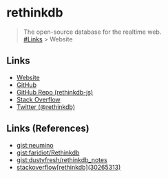 # rethinkdb

> The open-source database for the realtime web.  
[#Links](#links) > Website

## Links

- [Website](https://rethinkdb.com)
- [GitHub](https://github.com/rethinkdb)
- [GitHub Repo (rethinkdb-js)](https://github.com/rethinkdb/rethinkdb-js)
- [Stack Overflow](https://stackoverflow.com/questions/tagged/rethinkdb)
- [Twitter (@rethinkdb)](https://twitter.com/rethinkdb)

## Links (References)

- [gist:neumino](https://gist.github.com/neumino)
- [gist:faridiot/Rethinkdb](https://gist.github.com/faridiot/43cb212565a47035f1c23fea111d25ab)
- [gist:dustyfresh/rethinkdb_notes](https://gist.github.com/dustyfresh/5cf27c744bf11d274afbc23c0289548b)
- [stackoverflow\[rethinkdb\]\(30265313\)](https://stackoverflow.com/questions/30265313)
